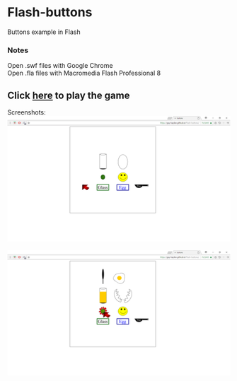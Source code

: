 # Flash-buttons
Buttons example in Flash

### Notes

Open .swf files with Google Chrome<br>
Open .fla files with Macromedia Flash Professional 8

## Click [here](https://guy-kaplan.github.io/Flash-buttons/) to play the game

Screenshots:
![screenshot1](/images/screenshot1.png)<br><br>
![screenshot2](/images/screenshot2.png)<br><br>
